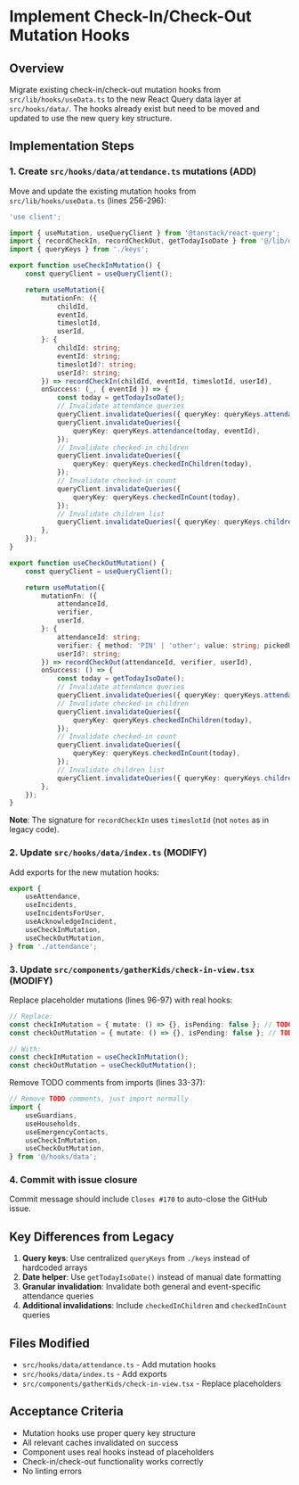 # Implement Check-In/Check-Out Mutation Hooks

## Overview

Migrate existing check-in/check-out mutation hooks from `src/lib/hooks/useData.ts` to the new React Query data layer at `src/hooks/data/`. The hooks already exist but need to be moved and updated to use the new query key structure.

## Implementation Steps

### 1. Create `src/hooks/data/attendance.ts` mutations (ADD)

Move and update the existing mutation hooks from `src/lib/hooks/useData.ts` (lines 256-296):

```typescript
'use client';

import { useMutation, useQueryClient } from '@tanstack/react-query';
import { recordCheckIn, recordCheckOut, getTodayIsoDate } from '@/lib/dal';
import { queryKeys } from './keys';

export function useCheckInMutation() {
	const queryClient = useQueryClient();

	return useMutation({
		mutationFn: ({
			childId,
			eventId,
			timeslotId,
			userId,
		}: {
			childId: string;
			eventId: string;
			timeslotId?: string;
			userId?: string;
		}) => recordCheckIn(childId, eventId, timeslotId, userId),
		onSuccess: (_, { eventId }) => {
			const today = getTodayIsoDate();
			// Invalidate attendance queries
			queryClient.invalidateQueries({ queryKey: queryKeys.attendance(today) });
			queryClient.invalidateQueries({
				queryKey: queryKeys.attendance(today, eventId),
			});
			// Invalidate checked-in children
			queryClient.invalidateQueries({
				queryKey: queryKeys.checkedInChildren(today),
			});
			// Invalidate checked-in count
			queryClient.invalidateQueries({
				queryKey: queryKeys.checkedInCount(today),
			});
			// Invalidate children list
			queryClient.invalidateQueries({ queryKey: queryKeys.children() });
		},
	});
}

export function useCheckOutMutation() {
	const queryClient = useQueryClient();

	return useMutation({
		mutationFn: ({
			attendanceId,
			verifier,
			userId,
		}: {
			attendanceId: string;
			verifier: { method: 'PIN' | 'other'; value: string; pickedUpBy?: string };
			userId?: string;
		}) => recordCheckOut(attendanceId, verifier, userId),
		onSuccess: () => {
			const today = getTodayIsoDate();
			// Invalidate attendance queries
			queryClient.invalidateQueries({ queryKey: queryKeys.attendance(today) });
			// Invalidate checked-in children
			queryClient.invalidateQueries({
				queryKey: queryKeys.checkedInChildren(today),
			});
			// Invalidate checked-in count
			queryClient.invalidateQueries({
				queryKey: queryKeys.checkedInCount(today),
			});
			// Invalidate children list
			queryClient.invalidateQueries({ queryKey: queryKeys.children() });
		},
	});
}
```

**Note**: The signature for `recordCheckIn` uses `timeslotId` (not `notes` as in legacy code).

### 2. Update `src/hooks/data/index.ts` (MODIFY)

Add exports for the new mutation hooks:

```typescript
export {
	useAttendance,
	useIncidents,
	useIncidentsForUser,
	useAcknowledgeIncident,
	useCheckInMutation,
	useCheckOutMutation,
} from './attendance';
```

### 3. Update `src/components/gatherKids/check-in-view.tsx` (MODIFY)

Replace placeholder mutations (lines 96-97) with real hooks:

```typescript
// Replace:
const checkInMutation = { mutate: () => {}, isPending: false }; // TODO: useCheckInMutation();
const checkOutMutation = { mutate: () => {}, isPending: false }; // TODO: useCheckOutMutation();

// With:
const checkInMutation = useCheckInMutation();
const checkOutMutation = useCheckOutMutation();
```

Remove TODO comments from imports (lines 33-37):

```typescript
// Remove TODO comments, just import normally
import {
	useGuardians,
	useHouseholds,
	useEmergencyContacts,
	useCheckInMutation,
	useCheckOutMutation,
} from '@/hooks/data';
```

### 4. Commit with issue closure

Commit message should include `Closes #170` to auto-close the GitHub issue.

## Key Differences from Legacy

1. **Query keys**: Use centralized `queryKeys` from `./keys` instead of hardcoded arrays
2. **Date helper**: Use `getTodayIsoDate()` instead of manual date formatting
3. **Granular invalidation**: Invalidate both general and event-specific attendance queries
4. **Additional invalidations**: Include `checkedInChildren` and `checkedInCount` queries

## Files Modified

- `src/hooks/data/attendance.ts` - Add mutation hooks
- `src/hooks/data/index.ts` - Add exports
- `src/components/gatherKids/check-in-view.tsx` - Replace placeholders

## Acceptance Criteria

- Mutation hooks use proper query key structure
- All relevant caches invalidated on success
- Component uses real hooks instead of placeholders
- Check-in/check-out functionality works correctly
- No linting errors
